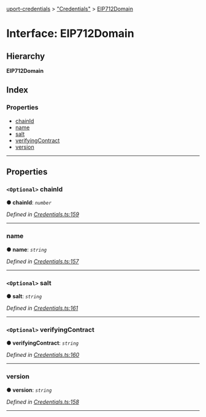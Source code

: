 [uport-credentials](../README.md) > ["Credentials"](../modules/_credentials_.md) > [EIP712Domain](../interfaces/_credentials_.eip712domain.md)

# Interface: EIP712Domain

## Hierarchy

**EIP712Domain**

## Index

### Properties

* [chainId](_credentials_.eip712domain.md#chainid)
* [name](_credentials_.eip712domain.md#name)
* [salt](_credentials_.eip712domain.md#salt)
* [verifyingContract](_credentials_.eip712domain.md#verifyingcontract)
* [version](_credentials_.eip712domain.md#version)

---

## Properties

<a id="chainid"></a>

### `<Optional>` chainId

**● chainId**: *`number`*

*Defined in [Credentials.ts:159](https://github.com/uport-project/uport-credentials/blob/25b41e5/src/Credentials.ts#L159)*

___
<a id="name"></a>

###  name

**● name**: *`string`*

*Defined in [Credentials.ts:157](https://github.com/uport-project/uport-credentials/blob/25b41e5/src/Credentials.ts#L157)*

___
<a id="salt"></a>

### `<Optional>` salt

**● salt**: *`string`*

*Defined in [Credentials.ts:161](https://github.com/uport-project/uport-credentials/blob/25b41e5/src/Credentials.ts#L161)*

___
<a id="verifyingcontract"></a>

### `<Optional>` verifyingContract

**● verifyingContract**: *`string`*

*Defined in [Credentials.ts:160](https://github.com/uport-project/uport-credentials/blob/25b41e5/src/Credentials.ts#L160)*

___
<a id="version"></a>

###  version

**● version**: *`string`*

*Defined in [Credentials.ts:158](https://github.com/uport-project/uport-credentials/blob/25b41e5/src/Credentials.ts#L158)*

___

